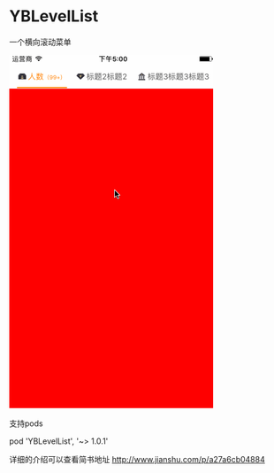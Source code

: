 # YBLevelList
一个横向滚动菜单

<img src="https://github.com/indulgeIn/YBLevelList/blob/master/IntroductionsImages/YBLevelListGif.gif">

支持pods  

pod 'YBLevelList', '~> 1.0.1'

详细的介绍可以查看简书地址 http://www.jianshu.com/p/a27a6cb04884
